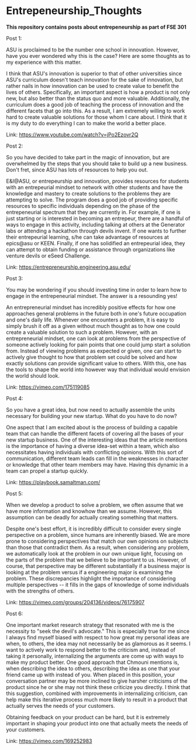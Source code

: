 # Entrepeneurship_Thoughts

__This repository contains posts about entrepeneurship as part of FSE 301__

Post 1:

ASU is proclaimed to be the number one school in innovation. However, have you ever wondered why this is the case? Here are some thoughts as to my experience with this matter. 

I think that ASU's innovation is superior to that of other universities since ASU's curriculum doesn't teach innovation for the sake of innovation, but rather nails in how innovation can be used to create value to benefit the lives of others. Specifically, an important aspect is how a product is not only new, but also better than the status quo and more valuable. Additionally, the curriculum does a good job of teaching the process of innovation and the different facets that go into this. As a result, I am extremely willing to work hard to create valuable solutions for those whom I care about. I think that it is my duty to do everything I can to make the world a better place.

Link: https://www.youtube.com/watch?v=jPo2Ezovr2Q

Post 2: 

So you have decided to take part in the magic of innovation, but are overwhelmed by the steps that you should take to build up a new business. Don't fret, since ASU has lots of resources to help you out.

E&I@ASU, or entrepeurship and innovation, provides resources for students with an entrepeurial mindset to network with other students and have the knowledge and mastery to create solutions to the problems they are attempting to solve. The program does a good job of providing specific resources to specific individuals depending on the phase of the entrepeneurial spectrum that they are currently in. For example, if one is just starting or is interested in becoming an entrepeur, there are a handful of ways to engage in this activity, including talking at others at the Generator labs or attending a hackathon through devils invent. If one wants to further their entrepeurial learning, s/he can take advantage of resources at epics@asu or KEEN. Finally, if one has solidified an entrepeurial idea, they can attempt to obtain funding or assistance through organizations like venture devils or eSeed Challenge.

Link: https://entrepreneurship.engineering.asu.edu/

Post 3:

You may be wondering if you should investing time in order to learn how to engage in the entrepeneurial mindset. The answer is a resounding yes!

An entrepreneurial mindset has incredibly positive effects for how one approaches general problems in the future both in one's future occupation and one's daily life. Whenever one encounters a problem, it is easy to simply brush it off as a given without much thought as to how one could create a valuable solution to such a problem. However, with an entrepreneurial mindset, one can look at problems from the perspective of someone actively looking for pain points that one could jump start a solution from. Instead of viewing problems as expected or given, one can start to actively give thought to how that problem set could be solved and how exactly solutions can provide significant value to others. With this, one has the tools to shape the world into however way that individual would envision the world should look.

Link: https://vimeo.com/175119085

Post 4:

So you have a great idea, but now need to actually assemble the units necessary for building your new startup. What do you have to do now?

One aspect that I am excited about is the process of building a capable team that can handle the different facets of covering all the bases of your new startup business. One of the interesting ideas that the article mentions is the importance of having a diverse idea-set within a team, which also necessitates having individuals with conflicting opinions. With this sort of communication, different team leads can fill in the weaknesses in character or knowledge that other team members may have. Having this dynamic in a team can propel a startup quickly.

Link: https://playbook.samaltman.com/

Post 5:

When we develop a product to solve a problem, we often assume that we have more information and knowhow than we assume. However, this assumption can be deadly for actually creating something that matters.

Despite one's best effort, it is incredibly difficult to consider every single perspective on a problem, since humans are inherently biased. We are more prone to considering perspectives that match our own opinions on subjects than those that contradict them. As a result, when considering any problem, we automatically look at the problem in our own unique light, focusing on the parts of the problem that we believe to be important to us. However, of course, that perspective may be different substantially if a business major is looking at the problem versus if a engineering major is examining the problem. These discrepancies highlight the importance of considering multiple perspectives -- it fills in the gaps of knowledge of some individuals with the strengths of others. 

Link: https://vimeo.com/groups/204136/videos/76175907

Post 6:

One important market research strategy that resonated with me is the necessity to "seek the devil's advocate." This is especially true for me since I always find myself biased with respect to how great my personal ideas are when, to others, the idea may not necessarily be as glamorous as it seems. I want to actively work to respond better to the criticism and, instead of taking it personally, internalizing the arguments are come up with ways to make my product better. One good approach that Chmouni mentions is, when describing the idea to others, describing the idea as one that your friend came up with instead of you. When placed in this position, your conversation partner may be more inclined to give harsher criticisms of the product since he or she may not think these criticize you directly. I think that this suggestion, combined with improvements in internalizing criticism, can help make this iterative process much more likely to result in a product that actually serves the needs of your customers.

Obtaining feedback on your product can be hard, but it is extremely important in shaping your product into one that actually meets the needs of your customers.

Link: https://vimeo.com/169252983
